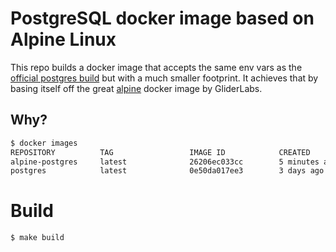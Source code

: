 # PostgreSQL docker image based on Alpine Linux

This repo builds a docker image that accepts the same env vars as the
[official postgres build](https://registry.hub.docker.com/_/postgres/) but
with a much smaller footprint. It achieves that by basing itself off the great
[alpine](https://github.com/gliderlabs/docker-alpine) docker image by GliderLabs.

## Why?

```bash
$ docker images
REPOSITORY          TAG                 IMAGE ID            CREATED             VIRTUAL SIZE
alpine-postgres     latest              26206ec033cc        5 minutes ago       27.7 MB
postgres            latest              0e50da017ee3        3 days ago          213.9 MB
```

# Build

```bash
$ make build
```
